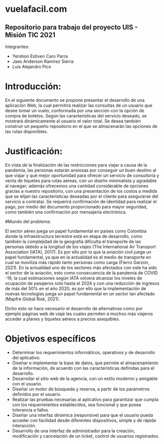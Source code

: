 # vuelafacil.com
## Repositorio para trabajo del proyecto UIS - Misión TIC 2021

Integrantes: 
* Yershon Estiven Caro Parra
* Jaes Anderson Ramirez Sierra
* Luis Alejandro Pico

# Introducción:

En el siguiente documento se propone presentar el desarrollo de una aplicación Web, la cual
permitirá realizar las consultas de un usuario que desee tomar un vuelo, conformada por una
sección con la opción de compra de boletos. Según las características del servicio deseado, se
mostrará dinámicamente al usuario el valor total. Se desea también construir un pequeño
repositorio en el que se almacenarán las opciones de las rutas disponibles.

# Justificación:

En vista de la finalización de las restricciones para viajar a causa de la pandemia, las personas
estarán ansiosas por conseguir un buen destino al que viajar y qué mejor oportunidad para ofrecer
un servicio de consultoría y venta de tiquetes para rutas aéreas, con un diseño minimalista y
agradable al navegar; además ofrecemos una cantidad considerable de opciones gracias a nuestro
repositorio, con una presentación de los costos a medida que se elijan las características deseadas
por el cliente para asegurarse del servicio a contratar. Se requerirá confirmación de identidad para
realizar el pago, por medio del documento proporcionado para mayor seguridad, como también
una confirmación por mensajería electrónica.

#Mundo del problema:

El sector aéreo juega un papel fundamental en países como Colombia donde la infraestructura
terrestre está en etapa de desarrollo, como también la complejidad de la geografía dificulta el
transporte de las personas debido a la longitud de los viajes (The International Air Transport
Association (IATA), 2017). Es por ello por lo que la aviación civil juega un papel fundamental, ya que
en la actualidad es el medio de transporte en cual se moviliza más rápido tanto personas como
carga (Fierro Garzon, 2021). En la actualidad uno de los sectores más afectados con este ha sido el
sector de la aviación, esto como consecuencia de la pandemia de COVID -19, la cual estimaciones
según IATA volverá alcanzar los niveles de ocupación de pasajeros solo hasta el 2024 y con una
reducción de ingresos de más del 50% en el año 2020, es por ello que la implementación de
nuevas tecnologías juega un papel fundamental en un sector tan afectado (Mapfre Global Risk,
2021).

Dicho esto se hace necesario el desarrollo de alternativas como por ejemplo páginas web de viaje
las cuales permiten a muchos más viajeros acceder a planes y tiquetes aéreos a precios asequibles.

# Objetivos específicos
* Determinar los requerimientos informáticos, operativos y de desarrollo del aplicativo.
* Diseñar e implementar la base de datos, que permite el almacenamiento de la
información, de acuerdo con las características definidas para el desarrollo.
* Desarrollar el sitio web de la agencia, con un estilo moderno y amigable con el
usuario.
* Diseñar un motor de búsqueda y reserva, a partir de los parámetros definidos por el
usuario.
* Realizar las pruebas necesarias al aplicativo para garantizar que cumpla con los
requerimientos establecidos, sea funcional y que posea tolerancia a fallos.
* Diseñar una interfaz dinámica (responsive) para que el usuario pueda acceder con
facilidad desde diferentes dispositivos, simple y de rápida interacción.
* Desarrollo de una interfaz de administrador para la creación, modificación y
cancelación de un ticket, control de usuarios registrados.

